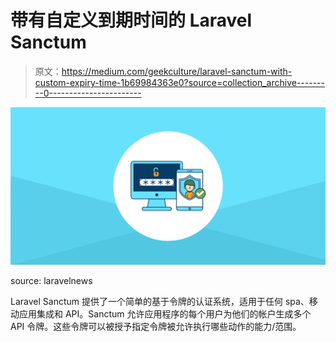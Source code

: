 # 带有自定义到期时间的 Laravel Sanctum

> 原文：<https://medium.com/geekculture/laravel-sanctum-with-custom-expiry-time-1b69984363e0?source=collection_archive---------0----------------------->

![](img/cca6dcbbe4921cc62f1c1071e63f4054.png)

source: laravelnews

Laravel Sanctum 提供了一个简单的基于令牌的认证系统，适用于任何 spa、移动应用集成和 API。Sanctum 允许应用程序的每个用户为他们的帐户生成多个 API 令牌。这些令牌可以被授予指定令牌被允许执行哪些动作的能力/范围。